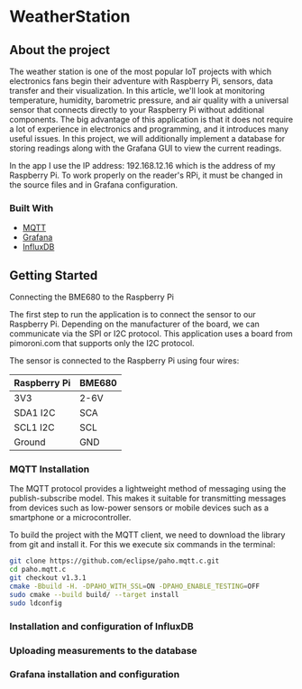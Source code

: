 # WeatherStation
<!-- ABOUT THE PROJECT -->
## About the project
The weather station is one of the most popular IoT projects with which electronics fans begin their adventure with Raspberry Pi, sensors, data transfer and their visualization. In this article, we'll look at monitoring temperature, humidity, barometric pressure, and air quality with a universal sensor that connects directly to your Raspberry Pi without additional components. The big advantage of this application is that it does not require a lot of experience in electronics and programming, and it introduces many useful issues. In this project, we will additionally implement a database for storing readings along with the Grafana GUI to view the current readings.

In the app I use the IP address: 192.168.12.16 which is the address of my Raspberry Pi. To work properly on the reader's RPi, it must be changed in the source files and in Grafana configuration.


### Built With

* [MQTT](https://mqtt.org)
* [Grafana](https://grafana.com/)
* [InfluxDB](https://www.influxdata.com/)


<!-- GETTING STARTED -->
## Getting Started
Connecting the BME680 to the Raspberry Pi

The first step to run the application is to connect the sensor to our Raspberry Pi. Depending on the manufacturer of the board, we can communicate via the SPI or I2C protocol. This application uses a board from pimoroni.com that supports only the I2C protocol.

The sensor is connected to the Raspberry Pi using four wires:

| Raspberry Pi  | BME680 |
| ------------- | ------------- |
| 3V3	  | 2-6V  |
| SDA1 I2C  | SCA  |
| SCL1 I2C  | SCL  |
| Ground	  | GND  |

### MQTT Installation
The MQTT protocol provides a lightweight method of messaging using the publish-subscribe model. This makes it suitable for transmitting messages from devices such as low-power sensors or mobile devices such as a smartphone or a microcontroller.

To build the project with the MQTT client, we need to download the library from git and install it. For this we execute six commands in the terminal:

```sh
git clone https://github.com/eclipse/paho.mqtt.c.git
cd paho.mqtt.c
git checkout v1.3.1
cmake -Bbuild -H. -DPAHO_WITH_SSL=ON -DPAHO_ENABLE_TESTING=OFF
sudo cmake --build build/ --target install
sudo ldconfig
```
### Installation and configuration of InfluxDB

### Uploading measurements to the database

### Grafana installation and configuration



